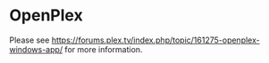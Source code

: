 # OpenPlex


Please see https://forums.plex.tv/index.php/topic/161275-openplex-windows-app/ for more information.
